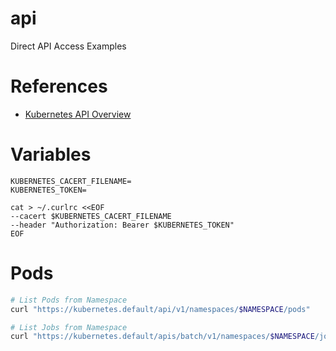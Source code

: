 # api

Direct API Access Examples

# References

* [Kubernetes API Overview](https://kubernetes.io/docs/reference/generated/kubernetes-api/v1.20)

# Variables

```
KUBERNETES_CACERT_FILENAME=
KUBERNETES_TOKEN=

cat > ~/.curlrc <<EOF
--cacert $KUBERNETES_CACERT_FILENAME
--header "Authorization: Bearer $KUBERNETES_TOKEN"
EOF
```

# Pods

```sh
# List Pods from Namespace
curl "https://kubernetes.default/api/v1/namespaces/$NAMESPACE/pods"

# List Jobs from Namespace
curl "https://kubernetes.default/apis/batch/v1/namespaces/$NAMESPACE/jobs"
```

